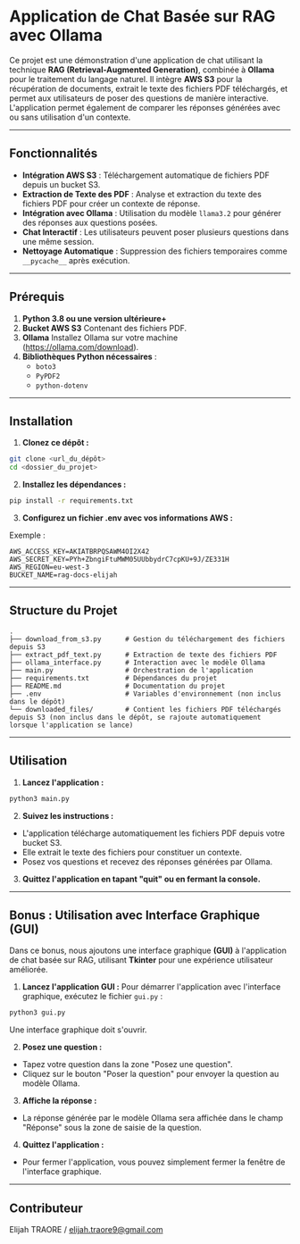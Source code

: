 # Application de Chat Basée sur RAG avec Ollama

Ce projet est une démonstration d'une application de chat utilisant la technique **RAG (Retrieval-Augmented Generation)**, combinée à **Ollama** pour le traitement du langage naturel. Il intègre **AWS S3** pour la récupération de documents, extrait le texte des fichiers PDF téléchargés, et permet aux utilisateurs de poser des questions de manière interactive. L'application permet également de comparer les réponses générées avec ou sans utilisation d'un contexte.

---

## Fonctionnalités

- **Intégration AWS S3** : Téléchargement automatique de fichiers PDF depuis un bucket S3.
- **Extraction de Texte des PDF** : Analyse et extraction du texte des fichiers PDF pour créer un contexte de réponse.
- **Intégration avec Ollama** : Utilisation du modèle `llama3.2` pour générer des réponses aux questions posées.
- **Chat Interactif** : Les utilisateurs peuvent poser plusieurs questions dans une même session.
- **Nettoyage Automatique** : Suppression des fichiers temporaires comme `__pycache__` après exécution.

---

## Prérequis

1. **Python 3.8 ou une version ultérieure+**
2. **Bucket AWS S3** Contenant des fichiers PDF.
3. **Ollama** Installez Ollama sur votre machine (https://ollama.com/download).
4. **Bibliothèques Python nécessaires** :
   - `boto3`
   - `PyPDF2`
   - `python-dotenv`

---

## Installation

1. **Clonez ce dépôt :**
  ```bash
  git clone <url_du_dépôt>
  cd <dossier_du_projet>
  ```

2. **Installez les dépendances :**
  ```bash
  pip install -r requirements.txt
  ```

3. **Configurez un fichier .env avec vos informations AWS :**

  Exemple :
  ```.env
  AWS_ACCESS_KEY=AKIATBRPQSAWM4OI2X42
  AWS_SECRET_KEY=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
  AWS_REGION=eu-west-3  
  BUCKET_NAME=rag-docs-elijah 
  ```

---

## Structure du Projet

```Structure
.
├── download_from_s3.py      # Gestion du téléchargement des fichiers depuis S3
├── extract_pdf_text.py      # Extraction de texte des fichiers PDF
├── ollama_interface.py      # Interaction avec le modèle Ollama
├── main.py                  # Orchestration de l'application
├── requirements.txt         # Dépendances du projet
├── README.md                # Documentation du projet
├── .env                     # Variables d'environnement (non inclus dans le dépôt)
└── downloaded_files/        # Contient les fichiers PDF téléchargés depuis S3 (non inclus dans le dépôt, se rajoute automatiquement lorsque l'application se lance)
```

---

## Utilisation

1. **Lancez l'application :**
  ```bash
  python3 main.py
  ```

2. **Suivez les instructions :**
  - L'application télécharge automatiquement les fichiers PDF depuis votre bucket S3.
  - Elle extrait le texte des fichiers pour constituer un contexte.
  - Posez vos questions et recevez des réponses générées par Ollama.

3. **Quittez l'application en tapant "quit" ou en fermant la console.**

---

## Bonus : Utilisation avec Interface Graphique (GUI)

Dans ce bonus, nous ajoutons une interface graphique **(GUI)** à l'application de chat basée sur RAG, utilisant **Tkinter** pour une expérience utilisateur améliorée.

1. **Lancez l'application GUI :** Pour démarrer l'application avec l'interface graphique, exécutez le fichier `gui.py` :
  ```bash
  python3 gui.py
  ```
  Une interface graphique doit s'ouvrir.

2. **Posez une question :**
- Tapez votre question dans la zone "Posez une question".
- Cliquez sur le bouton "Poser la question" pour envoyer la question au modèle Ollama.

3. **Affiche la réponse :**
- La réponse générée par le modèle Ollama sera affichée dans le champ "Réponse" sous la zone de saisie de la question.

4. **Quittez l'application :**
- Pour fermer l'application, vous pouvez simplement fermer la fenêtre de l'interface graphique.

---

## Contributeur
Elijah TRAORE / elijah.traore9@gmail.com